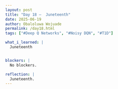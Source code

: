 ```yaml
---
layout: post
title: "Day 18 –  Juneteenth"
date: 2025-06-19
author: Obaloluwa Wojuade
permalink: /day18.html
tags: ["#Deep Q Networks", "#Noisy DQN", "#T1D"]

what_i_learned: |
  Juneteenth


blockers: |
  No blockers.

reflection: |
  Juneteenth.
---
```




